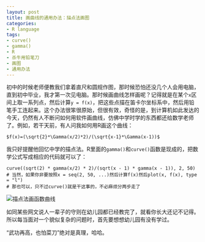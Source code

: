 ```yaml
---
layout: post
title: 画曲线的通用办法：描点法画图
categories:
- R language
tags:
- curve()
- gamma()
- R
- 杀牛用铅笔刀
- 画图
- 通用办法
---
```


初中的时候老师便教我们拿着直尺和圆规作图，那时候恐怕还没几个人会用电脑，直到初中毕业，我才第一次见电脑。那时候画曲线怎样画呢？记得就是在某个`x`区间上取一系列点，然后计算`y = f(x)`，把这些点描在笛卡尔坐标系中，然后用铅笔手工连起来。这个办法很笨很原始，但很有效，奇怪的是，到计算机如此发达的今天，仍然有人不断问如何用软件画曲线，仿佛中学时学的东西都还给数学老师了。例如，若干天前，有人问我如何用R画这个曲线：

	$f(x)=(\sqrt{2}*\Gamma(x/2)*2)/(\sqrt{x-1}*\Gamma(x-1))$

我只好提醒他回忆中学的描点法。R里面的`gamma()`和`curve()`函数是现成的，把数学公式写成相应的代码就可以了：

    curve((sqrt(2) * gamma(x/2) * 2)/(sqrt(x - 1) * gamma(x - 1)), 2, 50)
    # 当然，如果你非要按照x = seq(2, 50, ...)然后计算f(x)然后plot(x, f(x), type = "l")
    # 那也可以，只不过curve()就是干这事的，不必麻烦分两步走了

![描点法画函数曲线](http://i.imgur.com/kszO2iR.png)

如同某些网文说人一辈子的守则在幼儿园都已经教完了，就看你长大还记不记得。所以每当面对一个貌似复杂的问题时，首先要想想幼儿园有没有学过。

“武功再高，也怕菜刀”绝对是真理，哈哈。
